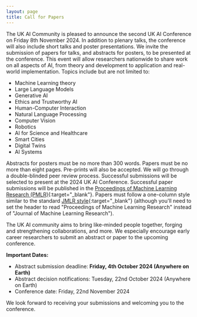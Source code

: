 ```yaml
---
layout: page
title: Call for Papers
---
```


The UK AI Community is pleased to announce the second UK AI Conference on Friday 8th November 2024. 
In addition to plenary talks, the conference will also include short talks and poster presentations. We invite the submission 
of papers for talks, and abstracts for posters, to be presented at the conference. This event will allow researchers nationwide 
to share work on all aspects of AI, from theory and development to application and real-world implementation. Topics include but 
are not limited to:

- Machine Learning theory
- Large Language Models
- Generative AI
- Ethics and Trustworthy AI
- Human-Computer Interaction
- Natural Language Processing
- Computer Vision
- Robotics
- AI for Science and Healthcare
- Smart Cities
- Digital Twins
- AI Systems

Abstracts for posters must be no more than 300 words. Papers must be no more than eight pages. Pre-prints will also be accepted. We will 
go through a double-blinded peer review process. Successful submissions will be selected to present at the 2024 UK AI Conference. Successful 
paper submissions will be published in the [Proceedings of Machine Learning Research (PMLR)](https://proceedings.mlr.press/){:target="_blank"}. Papers must 
follow a one-column style similar to the standard [JMLR style](https://ctan.org/tex-archive/macros/latex/contrib/jmlr){:target="_blank"} (although you'll need 
to set the header to read "Proceedings of Machine Learning Research" instead of "Journal of Machine Learning Research").  

The UK AI community aims to bring like-minded people together, forging and strengthening collaborations, and more. We especially encourage 
early career researchers to submit an abstract or paper to the upcoming conference.

**Important Dates:**

- Abstract submission deadline: **Friday, 4th October 2024 (Anywhere on Earth)**
- Abstract decision notifications: Tuesday, 22nd October 2024 (Anywhere on Earth)
- Conference date: Friday, 22nd November 2024

We look forward to receiving your submissions and welcoming you to the conference.
